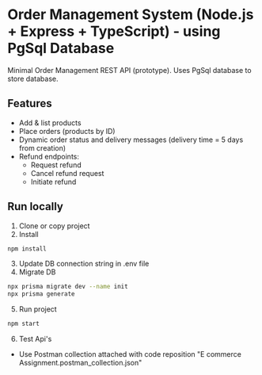 # Order Management System (Node.js + Express + TypeScript) - using PgSql Database

Minimal Order Management REST API (prototype). Uses PgSql database to store database.

## Features
- Add & list products
- Place orders (products by ID)
- Dynamic order status and delivery messages (delivery time = 5 days from creation)
- Refund endpoints:
  - Request refund
  - Cancel refund request
  - Initiate refund

## Run locally

1. Clone or copy project
2. Install
```bash
npm install
```
3. Update DB connection string in .env file
4. Migrate DB
```bash
npx prisma migrate dev --name init
npx prisma generate
```
5. Run project
```bash
npm start
```
6. Test Api's
-  Use Postman collection attached with code reposition "E commerce Assignment.postman_collection.json" 
